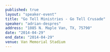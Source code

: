```yaml
---
published: true
layout: "speaker-event"
title: "Go Tell Ministries - Go Tell Crusade"
speaker: "adrian-despres"
address: "1085 N. Maple Van, TX, 75790"
date: "2014-04-29"
end_date: "2014-04-29"
venue: Van Memorial Stadium
---
```


